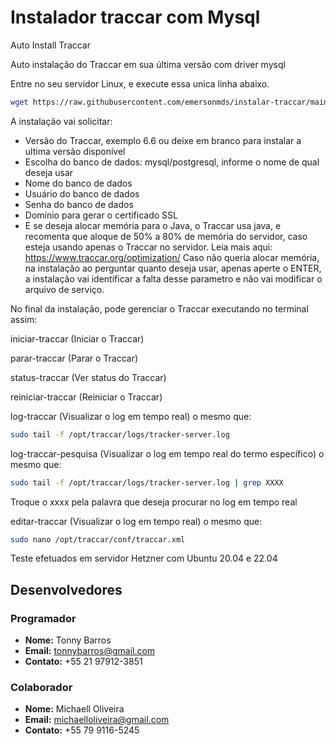 # Instalador traccar com Mysql
Auto Install Traccar

Auto instalação do Traccar em sua última versão com driver mysql

Entre no seu servidor Linux, e execute essa unica linha abaixo.

```bash
wget https://raw.githubusercontent.com/emersonmds/instalar-traccar/main/instalador_traccar.sh && chmod +x instalador_traccar.sh && ./instalador_traccar.sh
```

A instalação vai solicitar:
- Versão do Traccar, exemplo 6.6 ou deixe em branco para instalar a ultima versão disponível
- Escolha do banco de dados: mysql/postgresql, informe o nome de qual deseja usar
- Nome do banco de dados
- Usuário do banco de dados 
- Senha do banco de dados 
- Domínio para gerar o certificado SSL
- E se deseja alocar memória para o Java, o Traccar usa java, e recomenta que aloque de 50% a 80% de memória do servidor, caso esteja usando apenas o Traccar no servidor.
Leia mais aqui: https://www.traccar.org/optimization/
Caso não queria alocar memória, na instalação ao perguntar quanto deseja usar, apenas aperte o ENTER, a instalação vai identificar a falta desse parametro e não vai modificar o arquivo de serviço.

No final da instalação, pode gerenciar o Traccar executando no terminal assim:

iniciar-traccar (Iniciar o Traccar)

parar-traccar (Parar o Traccar)

status-traccar (Ver status do Traccar)

reiniciar-traccar (Reiniciar o Traccar)

log-traccar (Visualizar o log em tempo real) 
o mesmo que:
```bash
sudo tail -f /opt/traccar/logs/tracker-server.log
```

log-traccar-pesquisa (Visualizar o log em tempo real do termo específico) 
o mesmo que:
```bash
sudo tail -f /opt/traccar/logs/tracker-server.log | grep XXXX
```
Troque o xxxx pela palavra que deseja procurar no log em tempo real

editar-traccar (Visualizar o log em tempo real) 
o mesmo que:
```bash
sudo nano /opt/traccar/conf/traccar.xml
```

Teste efetuados em servidor Hetzner com Ubuntu 20.04 e 22.04

## Desenvolvedores

### Programador
- **Nome:** Tonny Barros
- **Email:** tonnybarros@gmail.com
- **Contato:** +55 21 97912-3851

### Colaborador
- **Nome:** Michaell Oliveira
- **Email:** michaelloliveira@gmail.com
- **Contato:** +55 79 9116-5245
